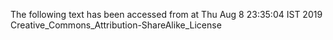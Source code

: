 The following text has been accessed from at Thu Aug 8 23:35:04 IST 2019
Creative_Commons_Attribution-ShareAlike_License
